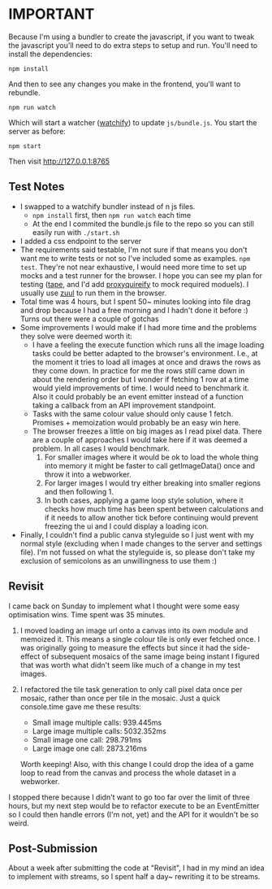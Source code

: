 IMPORTANT
=========

Because I'm using a bundler to create the javascript, if you want to tweak the javascript you'll need to do extra steps to setup and run. You'll need to install the dependencies:

`npm install`

And then to see any changes you make in the frontend, you'll want to rebundle.

`npm run watch`

Which will start a watcher ([watchify][watchify]) to update `js/bundle.js`. You start the server as before:

`npm start`

Then visit http://127.0.0.1:8765

[watchify]: https://npmjs.com/watchify


Test Notes
----------

* I swapped to a watchify bundler instead of n js files.
    - `npm install` first, then `npm run watch` each time
    - At the end I commited the bundle.js file to the repo so you can still easily run with `./start.sh`
* I added a css endpoint to the server
* The requirements said testable, I'm not sure if that means you don't want me to write tests or not so I've included some as examples. `npm test`. They're not near exhaustive, I would need more time to set up mocks and a test runner for the browser. I hope you can see my plan for testing ([tape][tape], and I'd add [proxyquireify][pqfy] to mock required moduels). I usually use [zuul][zuul] to run them in the browser.
* Total time was 4 hours, but I spent 50~ minutes looking into file drag and drop because I had a free morning and I hadn't done it before :) Turns out there were a couple of gotchas
* Some improvements I would make if I had more time and the problems they solve were deemed worth it:
    - I have a feeling the execute function which runs all the image loading tasks could be better adapted to the browser's environment. I.e., at the moment it tries to load all images at once and draws the rows as they come down. In practice for me the rows still came down in about the rendering order but I wonder if fetching 1 row at a time would yield improvements of time. I would need to benchmark it. Also it could probably be an
    event emitter instead of a function taking a callback from an API improvement standpoint.
    - Tasks with the same colour value should only cause 1 fetch. Promises + memoization would probably be an easy win here.
    - The browser freezes a little on big images as I read pixel data. There are a couple of approaches I would take here if it was deemed a problem. In all cases I would benchmark.
        1. For smaller images where it would be ok to load the whole thing into memory it might be faster to call getImageData() once and throw it into a webworker.
        2. For larger images I would try either breaking into smaller regions and then following 1.
        3. In both cases, applying a game loop style solution, where it checks how much time has been spent between calculations and if it needs to allow another tick before continuing would prevent freezing the ui and I could display a loading icon.
* Finally, I couldn't find a public canva styleguide so I just went with my normal style (excluding when I made changes to the server and settings file). I'm not fussed on what the styleguide is, so please don't take my exclusion of semicolons as an unwillingness to use them :)

[tape]: https://npmjs.com/tape
[pqfy]: https://www.npmjs.com/proxyquireify
[zuul]: https://npmjs.com/zuul

Revisit
-------

I came back on Sunday to implement what I thought were some easy optimisation wins. Time spent was 35 minutes.

1. I moved loading an image url onto a canvas into its own module and memoized it. This means a single colour tile is only ever fetched once. I was originally going to measure the effects but since it had the side-effect of subsequent mosaics of the same image being instant I figured that was worth what didn't seem like much of a change in my test images.
2. I refactored the tile task generation to only call pixel data once per mosaic, rather than once per tile in the mosaic. Just a quick console.time gave me these results:
    - Small image multiple calls: 939.445ms
    - Large image multiple calls: 5032.352ms
    - Small image one call: 298.791ms
    - Large image one call: 2873.216ms

    Worth keeping! Also, with this change I could drop the idea of a game loop to read from the canvas and process the whole dataset in a webworker.

I stopped there because I didn't want to go too far over the limit of three hours, but my next step would be to refactor execute to be an EventEmitter so I could then handle errors (I'm not, yet) and the API for it wouldn't be so weird.

Post-Submission
---------------

About a week after submitting the code at "Revisit", I had in my mind an idea to implement with streams, so I spent half a day~ rewriting it to be streams. 
